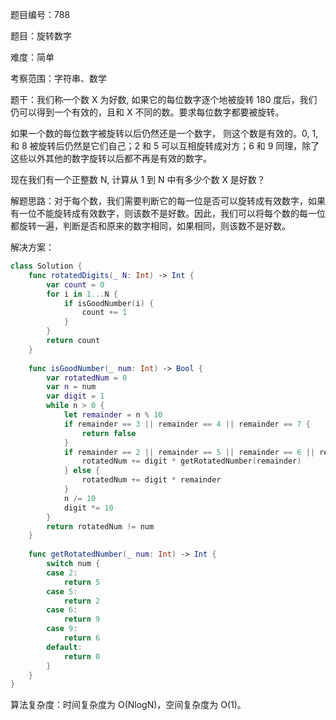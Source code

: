 题目编号：788

题目：旋转数字

难度：简单

考察范围：字符串、数学

题干：我们称一个数 X 为好数, 如果它的每位数字逐个地被旋转 180 度后，我们仍可以得到一个有效的，且和 X 不同的数。要求每位数字都要被旋转。

如果一个数的每位数字被旋转以后仍然还是一个数字， 则这个数是有效的。0, 1, 和 8 被旋转后仍然是它们自己；2 和 5 可以互相旋转成对方；6 和 9 同理，除了这些以外其他的数字旋转以后都不再是有效的数字。

现在我们有一个正整数 N, 计算从 1 到 N 中有多少个数 X 是好数？

解题思路：对于每个数，我们需要判断它的每一位是否可以旋转成有效数字，如果有一位不能旋转成有效数字，则该数不是好数。因此，我们可以将每个数的每一位都旋转一遍，判断是否和原来的数字相同，如果相同，则该数不是好数。

解决方案：

```swift
class Solution {
    func rotatedDigits(_ N: Int) -> Int {
        var count = 0
        for i in 1...N {
            if isGoodNumber(i) {
                count += 1
            }
        }
        return count
    }
    
    func isGoodNumber(_ num: Int) -> Bool {
        var rotatedNum = 0
        var n = num
        var digit = 1
        while n > 0 {
            let remainder = n % 10
            if remainder == 3 || remainder == 4 || remainder == 7 {
                return false
            }
            if remainder == 2 || remainder == 5 || remainder == 6 || remainder == 9 {
                rotatedNum += digit * getRotatedNumber(remainder)
            } else {
                rotatedNum += digit * remainder
            }
            n /= 10
            digit *= 10
        }
        return rotatedNum != num
    }
    
    func getRotatedNumber(_ num: Int) -> Int {
        switch num {
        case 2:
            return 5
        case 5:
            return 2
        case 6:
            return 9
        case 9:
            return 6
        default:
            return 0
        }
    }
}
```

算法复杂度：时间复杂度为 O(NlogN)，空间复杂度为 O(1)。